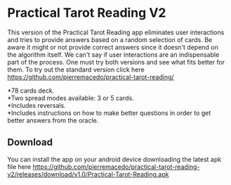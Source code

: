 # Practical Tarot Reading V2

This version of the Practical Tarot Reading app eliminates user interactions and tries to provide answers based on a random selection of cards. Be aware it might or not provide correct answers since it doesn't depend on the algorithm itself. We can't say if user interactions are an indispensable part of the process. One must try both versions and see what fits better for them. To try out the standard version click here https://github.com/pierremacedo/practical-tarot-reading/

*78 cards deck.  
*Two spread modes available: 3 or 5 cards.  
*Includes reversals.  
*Includes instructions on how to make better questions in order to get better answers from the oracle. 



## Download

You can install the app on your android device downloading the latest apk file here https://github.com/pierremacedo/practical-tarot-reading-v2/releases/download/v1.0/Practical-Tarot-Reading.apk
